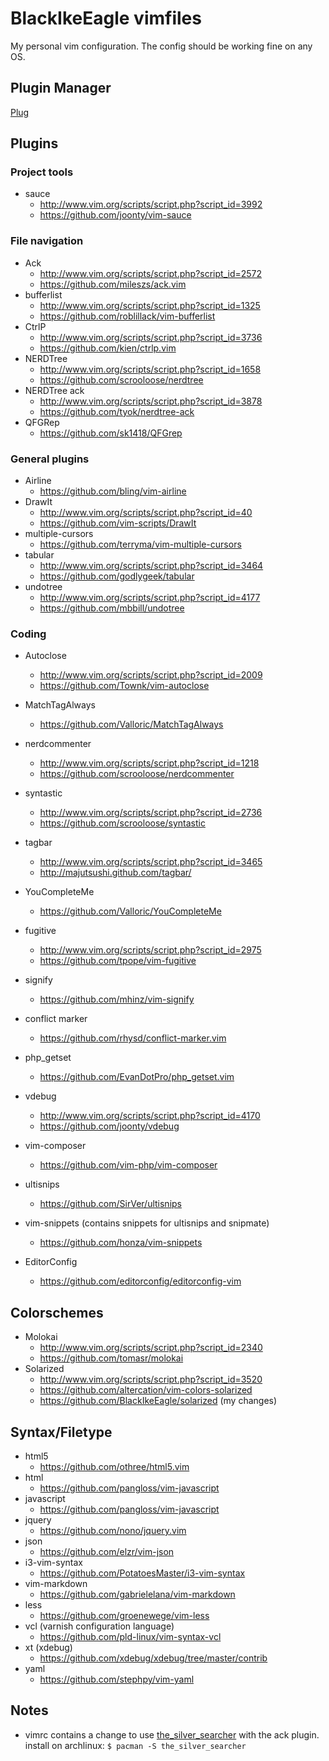 BlackIkeEagle vimfiles
======================

My personal vim configuration.
The config should be working fine on any OS.

Plugin Manager
--------------

[Plug](https://github.com/junegunn/vim-plug)

Plugins
-------

### Project tools

* sauce
	* http://www.vim.org/scripts/script.php?script_id=3992
	* https://github.com/joonty/vim-sauce

### File navigation

* Ack
	* http://www.vim.org/scripts/script.php?script_id=2572
	* https://github.com/mileszs/ack.vim
* bufferlist
	* http://www.vim.org/scripts/script.php?script_id=1325
	* https://github.com/roblillack/vim-bufferlist
* CtrlP
	* http://www.vim.org/scripts/script.php?script_id=3736
	* https://github.com/kien/ctrlp.vim
* NERDTree
	* http://www.vim.org/scripts/script.php?script_id=1658
	* https://github.com/scrooloose/nerdtree
* NERDTree ack
	* http://www.vim.org/scripts/script.php?script_id=3878
	* https://github.com/tyok/nerdtree-ack
* QFGRep
    * https://github.com/sk1418/QFGrep

### General plugins

* Airline
	* https://github.com/bling/vim-airline
* DrawIt
	* http://www.vim.org/scripts/script.php?script_id=40
	* https://github.com/vim-scripts/DrawIt
* multiple-cursors
	* https://github.com/terryma/vim-multiple-cursors
* tabular
	* http://www.vim.org/scripts/script.php?script_id=3464
	* https://github.com/godlygeek/tabular
* undotree
	* http://www.vim.org/scripts/script.php?script_id=4177
	* https://github.com/mbbill/undotree

### Coding

* Autoclose
	* http://www.vim.org/scripts/script.php?script_id=2009
	* https://github.com/Townk/vim-autoclose
* MatchTagAlways
    * https://github.com/Valloric/MatchTagAlways
* nerdcommenter
	* http://www.vim.org/scripts/script.php?script_id=1218
	* https://github.com/scrooloose/nerdcommenter
* syntastic
	* http://www.vim.org/scripts/script.php?script_id=2736
	* https://github.com/scrooloose/syntastic
* tagbar
	* http://www.vim.org/scripts/script.php?script_id=3465
	* http://majutsushi.github.com/tagbar/
* YouCompleteMe
  * https://github.com/Valloric/YouCompleteMe

* fugitive
	* http://www.vim.org/scripts/script.php?script_id=2975
	* https://github.com/tpope/vim-fugitive
* signify
  * https://github.com/mhinz/vim-signify
* conflict marker
  * https://github.com/rhysd/conflict-marker.vim

* php_getset
	* https://github.com/EvanDotPro/php_getset.vim
* vdebug
	* http://www.vim.org/scripts/script.php?script_id=4170
	* https://github.com/joonty/vdebug
* vim-composer
  * https://github.com/vim-php/vim-composer

* ultisnips
	* https://github.com/SirVer/ultisnips
* vim-snippets (contains snippets for ultisnips and snipmate)
	* https://github.com/honza/vim-snippets

* EditorConfig
  * https://github.com/editorconfig/editorconfig-vim

Colorschemes
------------

* Molokai
	* http://www.vim.org/scripts/script.php?script_id=2340
	* https://github.com/tomasr/molokai
* Solarized
	* http://www.vim.org/scripts/script.php?script_id=3520
	* https://github.com/altercation/vim-colors-solarized
	* https://github.com/BlackIkeEagle/solarized (my changes)

Syntax/Filetype
---------------

* html5
  * https://github.com/othree/html5.vim
* html
	* https://github.com/pangloss/vim-javascript
* javascript
	* https://github.com/pangloss/vim-javascript
* jquery
  * https://github.com/nono/jquery.vim
* json
  * https://github.com/elzr/vim-json
* i3-vim-syntax
  * https://github.com/PotatoesMaster/i3-vim-syntax
* vim-markdown
  * https://github.com/gabrielelana/vim-markdown
* less
  * https://github.com/groenewege/vim-less
* vcl (varnish configuration language)
  * https://github.com/pld-linux/vim-syntax-vcl
* xt (xdebug)
	* https://github.com/xdebug/xdebug/tree/master/contrib
* yaml
  * https://github.com/stephpy/vim-yaml

Notes
-----

* vimrc contains a change to use [the_silver_searcher](https://github.com/ggreer/the_silver_searcher)
  with the ack plugin. install on archlinux: `$ pacman -S the_silver_searcher`
